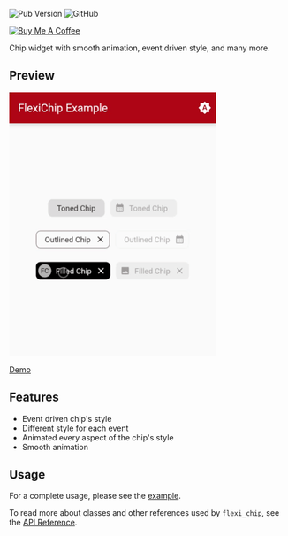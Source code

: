 ![Pub Version](https://img.shields.io/pub/v/flexi_chip) ![GitHub](https://img.shields.io/github/license/davigmacode/flutter_flexi_chip)

<a href="https://www.buymeacoffee.com/davigmacode" target="_blank"><img src="https://cdn.buymeacoffee.com/buttons/v2/default-yellow.png" alt="Buy Me A Coffee" width="195" height="55"></a>

Chip widget with smooth animation, event driven style, and many more.

## Preview

[![Preview](https://github.com/davigmacode/flutter_flexi_chip/raw/main/media/preview.gif)](https://davigmacode.github.io/flutter_flexi_chip)

[Demo](https://davigmacode.github.io/flutter_flexi_chip)

## Features

* Event driven chip's style
* Different style for each event
* Animated every aspect of the chip's style
* Smooth animation

## Usage

For a complete usage, please see the [example](https://pub.dev/packages/flexi_chip#-example-tab-).

To read more about classes and other references used by `flexi_chip`, see the [API Reference](https://pub.dev/documentation/flexi_chip/latest/).